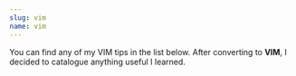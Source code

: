 ```yaml
---
slug: vim
name: vim
---
```

You can find any of my <stong>VIM tips</strong> in the list below. After converting to <strong>VIM</strong>, I decided to catalogue anything useful I learned.
